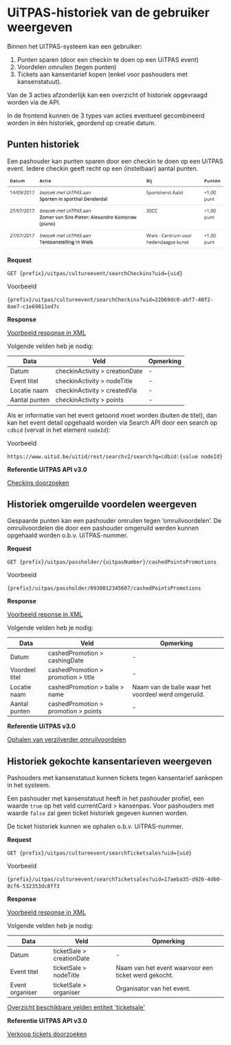 ---
---

# UiTPAS-historiek van de gebruiker weergeven

Binnen het UiTPAS-systeem kan een gebruiker: 
1. Punten sparen (door een checkin te doen op een UiTPAS event)
2. Voordelen omruilen (tegen punten)
3. Tickets aan kansentarief kopen (enkel voor pashouders met kansenstatuut). 

Van de 3 acties afzonderlijk kan een overzicht of historiek opgevraagd worden via de API. 

In de frontend kunnen de 3 types van acties eventueel gecombineerd worden in één historiek, geordend op creatie datum.

## Punten historiek 

Een pashouder kan punten sparen door een checkin te doen op een UiTPAS event. Iedere checkin geeft recht op een (instelbaar) aantal punten. 

![Punten historiek](/img/uitpas_api-mijn-uitpas-historiek-punten.png "Punten historiek")

**Request**

```
GET {prefix}/uitpas/cultureevent/searchCheckins?uid={uid}
```

Voorbeeld

```
{prefix}/uitpas/cultureevent/searchCheckins?uid=22b69dc0-abf7-40f2-8ae7-c1e69811ed7c
```

**Response** 

[Voorbeeld response in XML](http://acc.uitid.be/uitid/apidoc/uitpas-api.html#_checkins_doorzoeken)

Volgende velden heb je nodig:

| Data | Veld | Opmerking |
| --- | --- | --- |
| Datum | checkinActivity > creationDate | - |
| Event titel | checkinActivity > nodeTitle | - |
| Locatie naam | checkinActivity > createdVia | - |
| Aantal punten | checkinActivity > points | - |

Als er informatie van het event getoond moet worden (buiten de titel), dan kan het event detail opgehaald worden via Search API door een search op ```cdbid``` (vervat in het element ```nodeId```): 

Voorbeeld

```
https://www.uitid.be/uitid/rest/searchv2/search?q=cdbid:{value nodeId}
```

**Referentie UiTPAS API v3.0**

[Checkins doorzoeken](http://acc.uitid.be/uitid/apidoc/uitpas-api.html#_checkins_doorzoeken)

## Historiek omgeruilde voordelen weergeven

Gespaarde punten kan een pashouder omruilen tegen ‘omruilvoordelen’. 
De omruilvoordelen die door een pashouder omgeruild werden kunnen opgehaald worden o.b.v. UiTPAS-nummer.

**Request**

```
GET {prefix}/uitpas/passholder/{uitpasNumber}/cashedPointsPromotions
```

Voorbeeld

```
{prefix}/uitpas/passholder/0930012345607/cashedPointsPromotions
```

**Response**

[Voorbeeld reponse in XML](http://www.uitid.be/uitid/apidoc/uitpas-api.html#_ophalen_verzilverde_omruilvoordelen)

Volgende velden heb je nodig:

| Data | Veld | Opmerking |
| --- | --- | --- |
| Datum | cashedPromotion > cashingDate | - |
| Voordeel titel | cashedPromotion > promotion > title | - |
| Locatie naam | cashedPromotion > balie > name | Naam van de balie waar het voordeel werd omgeruild. |
| Aantal punten | cashedPromotion > promotion > points | - |

**Referentie UiTPAS v3.0**

[Ophalen van verzilverder omruilvoordelen](http://www.uitid.be/uitid/apidoc/uitpas-api.html#_ophalen_verzilverde_omruilvoordelen)

## Historiek gekochte kansentarieven weergeven

Pashouders met kansenstatuut kunnen tickets tegen kansentarief aankopen in het systeem. 

Een pashouder met kansenstatuut heeft in het pashouder profiel, een waarde ```true``` op het veld currentCard > kansenpas.  Voor pashouders met waarde ```false``` zal geen ticket historiek gegeven kunnen worden.

De ticket historiek kunnen we ophalen o.b.v. UiTPAS-nummer.

**Request**

```
GET {prefix}/uitpas/cultureevent/searchTicketsales?uid={uid}
```

Voorbeeld

```
{prefix}/uitpas/cultureevent/searchTicketsales?uid=17aeba35-d926-4d60-8cf6-532353dc8ff3
```

**Response**

[Voorbeeld response in XML](http://www.uitid.be/uitid/apidoc/uitpas-api.html#_verkoop_tickets_doorzoeken)

Volgende velden heb je nodig:

| Data | Veld | Opmerking |
| --- | --- | --- |
| Datum | ticketSale > creationDate | - |
| Event titel | ticketSale > nodeTitle | Naam van het event waarvoor een ticket werd gekocht. |
| Event organiser | ticketSale > organiser | Organisator van het event. |

[Overzicht beschikbare velden entiteit 'ticketsale'](http://www.uitid.be/uitid/apidoc/uitpas-api.html#_ticketsale_entiteit_bij_zoekopdracht) 

**Referentie UiTPAS API v3.0**

[Verkoop tickets doorzoeken](http://www.uitid.be/uitid/apidoc/uitpas-api.html#_verkoop_tickets_doorzoeken)


